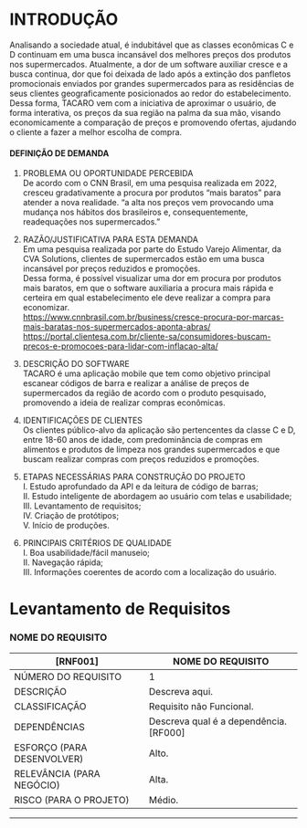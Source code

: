 # INTRODUÇÃO

Analisando a sociedade atual, é indubitável que as classes econômicas C e D continuam em uma busca incansável dos melhores preços dos produtos nos supermercados. Atualmente, a dor de um software auxiliar cresce e a busca continua, dor que foi deixada de lado após a extinção dos panfletos promocionais enviados por grandes supermercados para as residências de seus clientes geograficamente posicionados ao redor do estabelecimento. Dessa forma, TACARO vem com a iniciativa de aproximar o usuário, de forma interativa, os preços da sua região na palma da sua mão, visando economicamente a comparação de preços e promovendo ofertas, ajudando o cliente a fazer a melhor escolha de compra.

#### DEFINIÇÃO DE DEMANDA  

1.	PROBLEMA OU OPORTUNIDADE PERCEBIDA  
De acordo com o CNN Brasil, em uma pesquisa realizada em 2022, cresceu gradativamente a procura por produtos “mais baratos” para atender a nova realidade.
“a alta nos preços vem provocando uma mudança nos hábitos dos brasileiros e, consequentemente, readequações nos supermercados.”

2.	RAZÃO/JUSTIFICATIVA PARA ESTA DEMANDA  
Em uma pesquisa realizada por parte do Estudo Varejo Alimentar, da CVA Solutions, clientes de supermercados estão em uma busca incansável por preços reduzidos e promoções.  
Dessa forma, é possível visualizar uma dor em procura por produtos mais baratos, em que o software auxiliaria a procura mais rápida e certeira em qual estabelecimento ele deve realizar a compra para economizar.   
https://www.cnnbrasil.com.br/business/cresce-procura-por-marcas-mais-baratas-nos-supermercados-aponta-abras/       
https://portal.clientesa.com.br/cliente-sa/consumidores-buscam-precos-e-promocoes-para-lidar-com-inflacao-alta/    

3.	DESCRIÇÃO DO SOFTWARE  
TACARO é uma aplicação mobile que tem como objetivo principal escanear códigos de barra e realizar a análise de preços de supermercados da região de acordo com o produto pesquisado, promovendo a ideia de realizar compras econômicas.

4.	IDENTIFICAÇÕES DE CLIENTES  
Os clientes público-alvo da aplicação são pertencentes da classe C e D, entre 18-60 anos de idade, com predominância de compras em alimentos e produtos de limpeza nos grandes supermercados e que buscam realizar compras com preços reduzidos e promoções.

5.	ETAPAS NECESSÁRIAS PARA CONSTRUÇÃO DO PROJETO     
I.	Estudo aprofundado da API e da leitura de código de barras;    
II.	Estudo inteligente de abordagem ao usuário com telas e usabilidade;    
III.	Levantamento de requisitos;    
IV.	Criação de protótipos;      
V.	Início de produções.   

6.	PRINCIPAIS CRITÉRIOS DE QUALIDADE   
I.	Boa usabilidade/fácil manuseio;   
II.	Navegação rápida;   
III.	Informações coerentes de acordo com a localização do usuário.   


# Levantamento de Requisitos
### NOME DO REQUISITO
|   [RNF001]   | NOME DO REQUISITO |
| --- | --- |
| NÚMERO DO REQUISITO | 1 |
| DESCRIÇÃO | Descreva aqui. |
| CLASSIFICAÇÃO | Requisito não Funcional. |
| DEPENDÊNCIAS | Descreva qual é a dependência.[RF000] |
| ESFORÇO (PARA DESENVOLVER) | Alto. |
| RELEVÂNCIA (PARA NEGÓCIO) | Alta. |
| RISCO (PARA O PROJETO) | Médio. |
***
